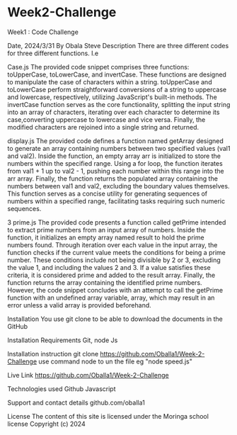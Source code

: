 # Week2-Challenge
Week1 : Code Challenge

Date, 2024/3/31
By Obala Steve
Description
There are three different codes for three different functions. I.e

Case.js 
The provided code snippet comprises three functions: toUpperCase, toLowerCase, and invertCase. These functions are designed to manipulate the case of characters within a string. toUpperCase and toLowerCase perform straightforward conversions of a string to uppercase and lowercase, respectively, utilizing JavaScript's built-in methods. The invertCase function serves as the core functionality, splitting the input string into an array of characters, iterating over each character to determine its case,converting uppercase to lowercase and vice versa. Finally, the modified characters are rejoined into a single string and returned.

display.js 
The provided code defines a function named getArray designed to generate an array containing numbers between two specified values (val1 and val2). Inside the function, an empty array arr is initialized to store the numbers within the specified range. Using a for loop, the function iterates from val1 + 1 up to val2 - 1, pushing each number within this range into the arr array. Finally, the function returns the populated array containing the numbers between val1 and val2, excluding the boundary values themselves. This function serves as a concise utility for generating sequences of numbers within a specified range, facilitating tasks requiring such numeric sequences.

3 prime.js 
The provided code presents a function called getPrime intended to extract prime numbers from an input array of numbers. Inside the function, it initializes an empty array named result to hold the prime numbers found. Through iteration over each value in the input array, the function checks if the current value meets the conditions for being a prime number. These conditions include not being divisible by 2 or 3, excluding the value 1, and including the values 2 and 3. If a value satisfies these criteria, it is considered prime and added to the result array. Finally, the function returns the array containing the identified prime numbers. However, the code snippet concludes with an attempt to call the getPrime function with an undefined array variable, array, which may result in an error unless a valid array is provided beforehand.

Installation
You use git clone to be able to download the documents in the GitHub

Installation Requirements
Git, node Js

Installation instruction
git clone https://github.com/Oballa1/Week-2-Challenge use command node to un the file eg "node speed.js"

Live Link
https://github.com/Oballa1/Week-2-Challenge

Technologies used
Github Javascript

Support and contact details
github.com/oballa1

License
The content of this site is licensed under the Moringa school license Copyright (c) 2024